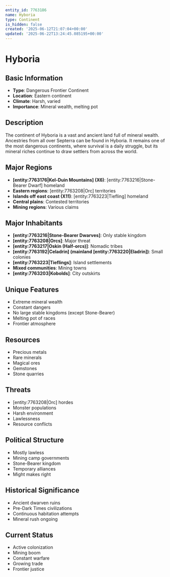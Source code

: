 ```yaml
---
entity_id: 7763186
name: Hyboria
type: Continent
is_hidden: false
created: '2025-06-12T21:07:04+00:00'
updated: '2025-06-22T13:24:45.085195+00:00'
---
```


# Hyboria

## Basic Information

- **Type**: Dangerous Frontier Continent
- **Location**: Eastern continent
- **Climate**: Harsh, varied
- **Importance**: Mineral wealth, melting pot

## Description

The continent of Hyboria is a vast and ancient land full of mineral wealth. Ancestries from all over Septerra can be found in Hyboria. It remains one of the most dangerous continents, where survival is a daily struggle, but its mineral riches continue to draw settlers from across the world.

## Major Regions

- **[entity:7763176|Kel-Duin Mountains] (X6)**: [entity:7763216|Stone-Bearer Dwarf] homeland
- **Eastern regions**: [entity:7763208|Orc] territories
- **Islands off east coast (X11)**: [entity:7763223|Tiefling] homeland
- **Central plains**: Contested territories
- **Mining regions**: Various claims

## Major Inhabitants

- **[entity:7763216|Stone-Bearer Dwarves]**: Only stable kingdom
- **[entity:7763208|Orcs]**: Major threat
- **[entity:7763217|Oskin (Half-orcs)]**: Nomadic tribes
- **[entity:7763192|Celadrin] (mainland [entity:7763220|Eladrin])**: Small colonies
- **[entity:7763223|Tieflings]**: Island settlements
- **Mixed communities**: Mining towns
- **[entity:7763203|Kobolds]**: City outskirts

## Unique Features

- Extreme mineral wealth
- Constant dangers
- No large stable kingdoms (except Stone-Bearer)
- Melting pot of races
- Frontier atmosphere

## Resources

- Precious metals
- Rare minerals
- Magical ores
- Gemstones
- Stone quarries

## Threats

- [entity:7763208|Orc] hordes
- Monster populations
- Harsh environment
- Lawlessness
- Resource conflicts

## Political Structure

- Mostly lawless
- Mining camp governments
- Stone-Bearer kingdom
- Temporary alliances
- Might makes right

## Historical Significance

- Ancient dwarven ruins
- Pre-Dark Times civilizations
- Continuous habitation attempts
- Mineral rush ongoing

## Current Status

- Active colonization
- Mining boom
- Constant warfare
- Growing trade
- Frontier justice